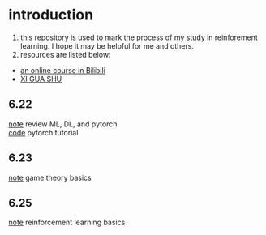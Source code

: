 # introduction
1. this repository is used to mark the process of my study in reinforement learning. I hope it may be helpful for me and others.
1. resources are listed below:
- [an online course in Bilibili](https://space.bilibili.com/604515161/channel/seriesdetail?sid=2558355)
- [XI GUA SHU](https://www.google.com.hk/search?q=%E8%A5%BF%E7%93%9C%E4%B9%A6&oq=%E8%A5%BF%E7%93%9C%E4%B9%A6&aqs=chrome..69i57j0i512l9.3058j0j7&sourceid=chrome&ie=UTF-8)
## 6.22
[note](https://github.com/LeeErGou711/reinforcement-learning-/blob/main/6_22.md)
review ML, DL, and pytorch   
[code](https://colab.research.google.com/drive/1f0kx7NjsHA_XRci-wq_avwzXdi3sPTMq?usp=sharing#scrollTo=PG_u09dUrI-6)
pytorch tutorial
## 6.23
[note](https://github.com/LeeErGou711/reinforcement-learning-/blob/main/6_23.md)
game theory basics
## 6.25
[note](https://github.com/LeeErGou711/reinforcement-learning-/blob/main/6_25.md)
reinforcement learning basics
